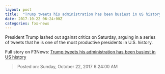 ```yaml
---
layout: post
title:  "Trump tweets his administration has been busiest in US history"
date: 2017-10-22 06:24:00Z
categories: fox-news
---
```


President Trump lashed out against critics on Saturday, arguing in a series of tweets that he is one of the most productive presidents in U.S. history.


Full story on F3News: [Trump tweets his administration has been busiest in US history](http://www.f3nws.com/n/NnG2HF)

> Posted on: Sunday, October 22, 2017 6:24:00 AM
